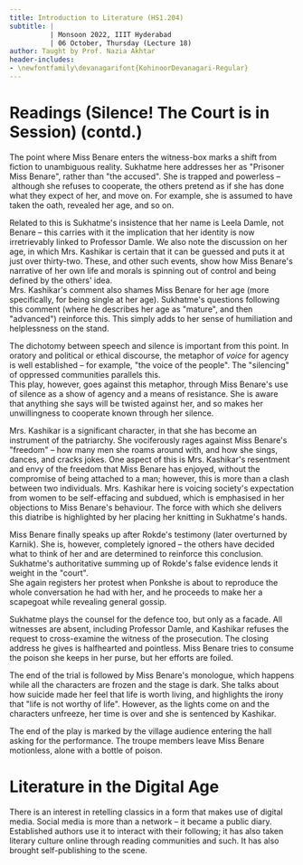 ```yaml
---
title: Introduction to Literature (HS1.204)
subtitle: |
          | Monsoon 2022, IIIT Hyderabad
          | 06 October, Thursday (Lecture 18)
author: Taught by Prof. Nazia Akhtar
header-includes:
- \newfontfamily\devanagarifont{KohinoorDevanagari-Regular}
---
```


# Readings (Silence! The Court is in Session) (contd.)
The point where Miss Benare enters the witness-box marks a shift from fiction to unambiguous reality. Sukhatme here addresses her as "Prisoner Miss Benare", rather than "the accused". She is trapped and powerless – although she refuses to cooperate, the others pretend as if she has done what they expect of her, and move on. For example, she is assumed to have taken the oath, revealed her age, and so on.

Related to this is Sukhatme's insistence that her name is Leela Damle, not Benare – this carries with it the implication that her identity is now irretrievably linked to Professor Damle. We also note the discussion on her age, in which Mrs. Kashikar is certain that it can be guessed and puts it at just over thirty-two. These, and other such events, show how Miss Benare's narrative of her own life and morals is spinning out of control and being defined by the others' idea.  
Mrs. Kashikar's comment also shames Miss Benare for her age (more specifically, for being single at her age). Sukhatme's questions following this comment (where he describes her age as "mature", and then "advanced") reinforce this. This simply adds to her sense of humiliation and helplessness on the stand.

The dichotomy between speech and silence is important from this point. In oratory and political or ethical discourse, the metaphor of *voice* for agency is well established – for example, "the voice of the people". The "silencing" of oppressed communities parallels this.  
This play, however, goes against this metaphor, through Miss Benare's use of silence as a show of agency and a means of resistance. She is aware that anything she says will be twisted against her, and so makes her unwillingness to cooperate known through her silence.

Mrs. Kashikar is a significant character, in that she has become an instrument of the patriarchy. She vociferously rages against Miss Benare's "freedom" – how many men she roams around with, and how she sings, dances, and cracks jokes. One aspect of this is Mrs. Kashikar's resentment and envy of the freedom that Miss Benare has enjoyed, without the compromise of being attached to a man; however, this is more than a clash between two individuals. Mrs. Kashikar here is voicing society's expectation from women to be self-effacing and subdued, which is emphasised in her objections to Miss Benare's behaviour. The force with which she delivers this diatribe is highlighted by her placing her knitting in Sukhatme's hands.

Miss Benare finally speaks up after Rokde's testimony (later overturned by Karnik). She is, however, completely ignored – the others have decided what to think of her and are determined to reinforce this conclusion. Sukhatme's authoritative summing up of Rokde's false evidence lends it weight in the "court".  
She again registers her protest when Ponkshe is about to reproduce the whole conversation he had with her, and he proceeds to make her a scapegoat while revealing general gossip.

Sukhatme plays the counsel for the defence too, but only as a facade. All witnesses are absent, including Professor Damle, and Kashikar refuses the request to cross-examine the witness of the prosecution. The closing address he gives is halfhearted and pointless. Miss Benare tries to consume the poison she keeps in her purse, but her efforts are foiled.

The end of the trial is followed by Miss Benare's monologue, which happens while all the characters are frozen and the stage is dark. She talks about how suicide made her feel that life is worth living, and highlights the irony that "life is not worthy of life". However, as the lights come on and the characters unfreeze, her time is over and she is sentenced by Kashikar.

The end of the play is marked by the village audience entering the hall asking for the performance. The troupe members leave Miss Benare motionless, alone with a bottle of poison.

# Literature in the Digital Age
There is an interest in retelling classics in a form that makes use of digital media. Social media is more than a network – it became a public diary. Established authors use it to interact with their following; it has also taken literary culture online through reading communities and such. It has also brought self-publishing to the scene.